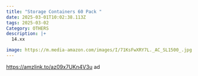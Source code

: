 ```yaml
---
title: "Storage Containers 60 Pack "
date: 2025-03-01T10:02:38.113Z
tags: 2025-03-02
Category: OTHERS
description: |+
  14.xx

image: https://m.media-amazon.com/images/I/71KsFwXRY7L._AC_SL1500_.jpg
---
```

https://amzlink.to/az09x7UKn4V3u   ad